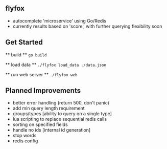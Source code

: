 
## flyfox
* autocomplete 'microservice' using Go/Redis
* currently results based on 'score', with further querying flexibility soon

## Get Started
** build **
```go build```

** load data **
```./flyfox load_data ./data.json```

** run web server **
```./flyfox web```

## Planned Improvements
* better error handling (return 500, don't panic)
* add min query length requirement
* groups/types [ability to query on a single type]
* lua scripting to replace sequential redis calls
* sorting on specified fields
* handle no ids [internal id generation]
* stop words
* redis config
